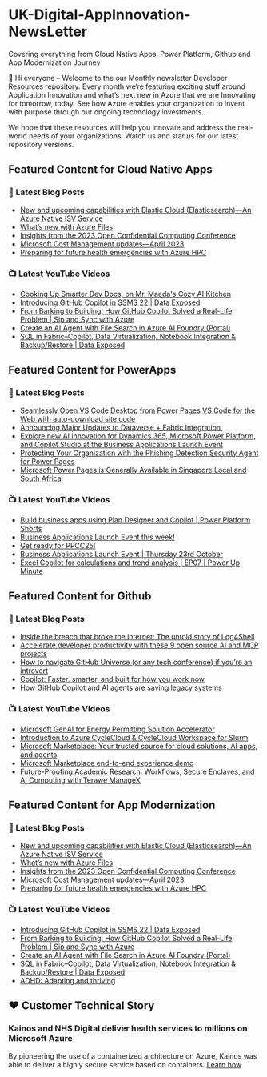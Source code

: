 # UK-Digital-AppInnovation-NewsLetter

Covering everything from Cloud Native Apps, Power Platform, Github and App Modernization Journey

👋 Hi everyone – Welcome to the our Monthly newsletter Developer Resources repository. Every month we’re featuring exciting stuff around Application Innovation and what’s next new in Azure that we are Innovating for tomorrow, today. See how Azure enables your organization to invent with purpose through our ongoing technology investments..


We hope that these resources will help you innovate and address the real-world needs of your organizations. Watch us and star us for our latest repository versions.

## Featured Content for Cloud Native Apps


### 📝 Latest Blog Posts

    
<!-- BLOGCNA:START -->
- [New and upcoming capabilities with Elastic Cloud (Elasticsearch)—An Azure Native ISV Service](https://azure.microsoft.com/blog/new-and-upcoming-capabilities-with-elastic-cloud-elasticsearch-an-azure-native-isv-service/)
- [What’s new with Azure Files](https://azure.microsoft.com/blog/what-s-new-with-azure-files/)
- [Insights from the 2023 Open Confidential Computing Conference](https://azure.microsoft.com/blog/insights-from-the-2023-open-confidential-computing-conference/)
- [Microsoft Cost Management updates—April 2023](https://azure.microsoft.com/blog/microsoft-cost-management-updates-april-2023/)
- [Preparing for future health emergencies with Azure HPC ](https://azure.microsoft.com/blog/preparing-for-future-health-emergencies-with-azure-hpc/)
<!-- BLOGCNA:END -->

### 📺 Latest YouTube Videos

 
<!-- YOUTUBECNA:START -->
- [Cooking Up Smarter Dev Docs, on Mr. Maeda&#39;s Cozy AI Kitchen](https://www.youtube.com/watch?v=4fYXcmyZH3U)
- [Introducing GitHub Copilot in SSMS 22 | Data Exposed](https://www.youtube.com/watch?v=VvOWQQiSRxw)
- [From Barking to Building: How GitHub Copilot Solved a Real-Life Problem | Sip and Sync with Azure](https://www.youtube.com/watch?v=UUcdEfk2G7o)
- [Create an AI Agent with File Search in Azure AI Foundry &lpar;Portal&rpar;](https://www.youtube.com/watch?v=dBu3il7db0o)
- [SQL in Fabric–Copilot, Data Virtualization, Notebook Integration &amp; Backup/Restore | Data Exposed](https://www.youtube.com/watch?v=h7DhCqFArtc)
<!-- YOUTUBECNA:END -->

##  Featured Content for PowerApps
### 📝 Latest Blog Posts
<!-- BLOGPOWER:START -->
- [Seamlessly Open VS Code Desktop from Power Pages VS Code for the Web with auto-download site code](https://www.microsoft.com/en-us/power-platform/blog/power-pages/seamlessly-open-vs-code-desktop-from-power-pages-vs-code-for-the-web-with-auto-download-site-code/)
- [Announcing Major Updates to Dataverse + Fabric Integration ](https://www.microsoft.com/en-us/power-platform/blog/2025/10/10/dataverse-fabric-integration/)
- [Explore new AI innovation for Dynamics 365, Microsoft Power Platform, and Copilot Studio at the Business Applications Launch Event](https://www.microsoft.com/en-us/dynamics-365/blog/business-leader/2025/10/09/explore-new-ai-innovation-for-dynamics-365-power-platform-and-copilot-studio-at-business-applications-launch-event/)
- [Protecting Your Organization with the Phishing Detection Security Agent for Power Pages](https://www.microsoft.com/en-us/power-platform/blog/power-pages/protecting-your-organization-with-the-phishing-detection-security-agent-for-power-pages/)
- [Microsoft Power Pages is Generally Available in Singapore Local and South Africa](https://www.microsoft.com/en-us/power-platform/blog/power-pages/microsoft-power-pages-is-generally-available-in-singapore-local-and-south-africa/)
<!-- BLOGPOWER:END -->
 ### 📺 Latest YouTube Videos
    
<!-- YOUTUBEPOWER:START -->
- [Build business apps using Plan Designer and Copilot | Power Platform Shorts](https://www.youtube.com/watch?v=Sd0e8_WlmkQ)
- [Business Applications Launch Event this week!](https://www.youtube.com/shorts/8iparvkNcMU)
- [Get ready for PPCC25!](https://www.youtube.com/watch?v=AREmCxk9DJQ)
- [Business Applications Launch Event | Thursday 23rd October](https://www.youtube.com/shorts/lMB3kRpZabs)
- [Excel Copilot for calculations and trend analysis | EP07 | Power Up Minute](https://www.youtube.com/watch?v=b3Mo0mx0ZVE)
<!-- YOUTUBEPOWER:END -->

##  Featured Content for Github
### 📝 Latest Blog Posts
<!-- BLOGGITHUB:START -->
- [Inside the breach that broke the internet: The untold story of Log4Shell](https://github.blog/open-source/inside-the-breach-that-broke-the-internet-the-untold-story-of-log4shell/)
- [Accelerate developer productivity with these 9 open source AI and MCP projects](https://github.blog/open-source/accelerate-developer-productivity-with-these-9-open-source-ai-and-mcp-projects/)
- [How to navigate GitHub Universe (or any tech conference) if you’re an introvert](https://github.blog/news-insights/company-news/how-to-navigate-github-universe-or-any-tech-conference-if-youre-an-introvert/)
- [Copilot: Faster, smarter, and built for how you work now](https://github.blog/ai-and-ml/github-copilot/copilot-faster-smarter-and-built-for-how-you-work-now/)
- [How GitHub Copilot and AI agents are saving legacy systems](https://github.blog/ai-and-ml/github-copilot/how-github-copilot-and-ai-agents-are-saving-legacy-systems/)
<!-- BLOGGITHUB:END -->
### 📺 Latest YouTube Videos
<!-- YOUTUBEGITHUB:START -->
- [Microsoft GenAI for Energy Permitting Solution Accelerator](https://www.youtube.com/watch?v=wCI6Oqiv4KQ)
- [Introduction to Azure CycleCloud &amp; CycleCloud Workspace for Slurm](https://www.youtube.com/watch?v=FTHUFYMIoj8)
- [Microsoft Marketplace: Your trusted source for cloud solutions, AI apps, and agents](https://www.youtube.com/watch?v=ACM_lNWx8kQ)
- [Microsoft Marketplace end-to-end experience demo](https://www.youtube.com/watch?v=SilJPeLXmL8)
- [Future-Proofing Academic Research: Workflows, Secure Enclaves, and AI Computing with Terawe ManageX](https://www.youtube.com/watch?v=vdZeka_5-Ss)
<!-- YOUTUBEGITHUB:END -->
##  Featured Content for App Modernization
### 📝 Latest Blog Posts
<!-- BLOGAPPMOD:START -->
- [New and upcoming capabilities with Elastic Cloud (Elasticsearch)—An Azure Native ISV Service](https://azure.microsoft.com/blog/new-and-upcoming-capabilities-with-elastic-cloud-elasticsearch-an-azure-native-isv-service/)
- [What’s new with Azure Files](https://azure.microsoft.com/blog/what-s-new-with-azure-files/)
- [Insights from the 2023 Open Confidential Computing Conference](https://azure.microsoft.com/blog/insights-from-the-2023-open-confidential-computing-conference/)
- [Microsoft Cost Management updates—April 2023](https://azure.microsoft.com/blog/microsoft-cost-management-updates-april-2023/)
- [Preparing for future health emergencies with Azure HPC ](https://azure.microsoft.com/blog/preparing-for-future-health-emergencies-with-azure-hpc/)
<!-- BLOGAPPMOD:END -->
### 📺 Latest YouTube Videos
<!-- YOUTUBEAPPMOD:START -->
- [Introducing GitHub Copilot in SSMS 22 | Data Exposed](https://www.youtube.com/watch?v=VvOWQQiSRxw)
- [From Barking to Building: How GitHub Copilot Solved a Real-Life Problem | Sip and Sync with Azure](https://www.youtube.com/watch?v=UUcdEfk2G7o)
- [Create an AI Agent with File Search in Azure AI Foundry &lpar;Portal&rpar;](https://www.youtube.com/watch?v=dBu3il7db0o)
- [SQL in Fabric–Copilot, Data Virtualization, Notebook Integration &amp; Backup/Restore | Data Exposed](https://www.youtube.com/watch?v=h7DhCqFArtc)
- [ADHD: Adapting and thriving](https://www.youtube.com/watch?v=eeTOToKnpCg)
<!-- YOUTUBEAPPMOD:END -->


## ♥️ Customer Technical Story 

### Kainos and NHS Digital deliver health services to millions on Microsoft Azure

By pioneering the use of a containerized architecture on Azure, Kainos was able to deliver a highly secure service based on containers. [Learn how](https://customers.microsoft.com/en-us/story/1368348549535774520-kainos-and-nhs-digital-deliver-health-services-to-millions-on-microsoft-azure)

